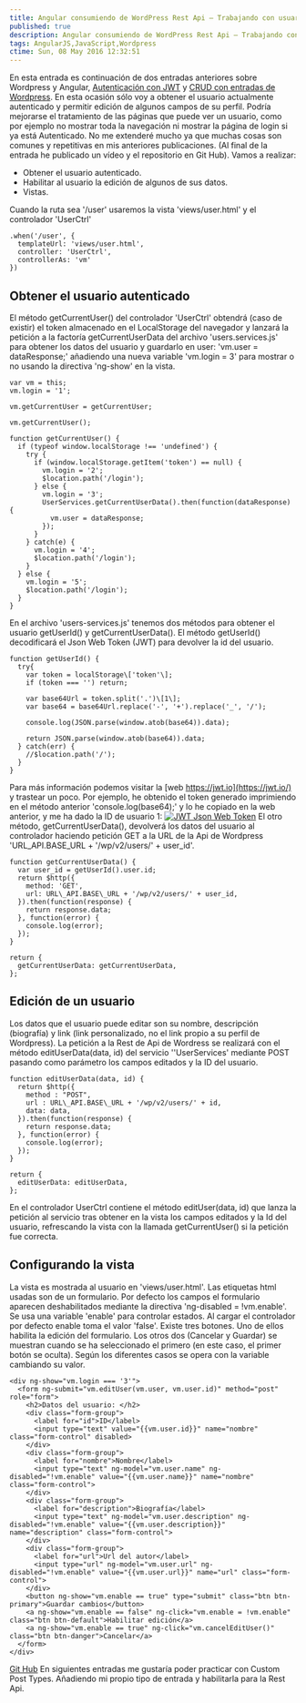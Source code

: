 ```yaml
---
title: Angular consumiendo de WordPress Rest Api – Trabajando con usuarios
published: true
description: Angular consumiendo de WordPress Rest Api – Trabajando con usuarios
tags: AngularJS,JavaScript,Wordpress
ctime: Sun, 08 May 2016 12:32:51
---
```


En esta entrada es continuación de dos entradas anteriores sobre Wordpress y Angular, [Autenticación con JWT](http://ivanalbizu.eu/angular-consumiendo-wordpress-rest-api-autenticacion/) y [CRUD con entradas de Wordpress](http://ivanalbizu.eu/angular-consumiendo-wordpress-rest-api-crud/). En esta ocasión sólo voy a obtener el usuario actualmente autenticado y permitir edición de algunos campos de su perfil. Podría mejorarse el tratamiento de las páginas que puede ver un usuario, como por ejemplo no mostrar toda la navegación ni mostrar la página de login si ya está Autenticado. No me extenderé mucho ya que muchas cosas son comunes y repetitivas en mis anteriores publicaciones. (Al final de la entrada he publicado un vídeo y el repositorio en Git Hub). Vamos a realizar:

*   Obtener el usuario autenticado.
*   Habilitar al usuario la edición de algunos de sus datos.
*   Vistas.

Cuando la ruta sea '/user' usaremos la vista 'views/user.html' y el controlador 'UserCtrl'

```
.when('/user', {
  templateUrl: 'views/user.html',
  controller: 'UserCtrl',
  controllerAs: 'vm'
})
```

## Obtener el usuario autenticado
El método getCurrentUser() del controlador 'UserCtrl' obtendrá (caso de existir) el token almacenado en el LocalStorage del navegador y lanzará la petición a la factoría getCurrentUserData del archivo 'users.services.js' para obtener los datos del usuario y guardarlo en user: 'vm.user = dataResponse;' añadiendo una nueva variable 'vm.login = 3' para mostrar o no usando la directiva 'ng-show' en la vista.

```
var vm = this;
vm.login = '1';

vm.getCurrentUser = getCurrentUser;

vm.getCurrentUser();

function getCurrentUser() {
  if (typeof window.localStorage !== 'undefined') {
    try {
      if (window.localStorage.getItem('token') == null) {
        vm.login = '2';
        $location.path('/login');
      } else {
        vm.login = '3';
        UserServices.getCurrentUserData().then(function(dataResponse) {
          vm.user = dataResponse;
        });
      }
    } catch(e) {
      vm.login = '4';
      $location.path('/login');
    }
  } else {
    vm.login = '5';
    $location.path('/login');
  }
}
```

En el archivo 'users-services.js' tenemos dos métodos para obtener el usuario getUserId() y getCurrentUserData(). El método getUserId() decodificará el Json Web Token (JWT) para devolver la id del usuario.

```
function getUserId() {
  try{
    var token = localStorage\['token'\];
    if (token === '') return;

    var base64Url = token.split('.')\[1\];
    var base64 = base64Url.replace('-', '+').replace('_', '/');

    console.log(JSON.parse(window.atob(base64)).data);

    return JSON.parse(window.atob(base64)).data;
  } catch(err) {
    //$location.path('/');
  }
}
```

Para más información podemos visitar la [web https://jwt.io](https://jwt.io/) y trastear un poco. Por ejemplo, he obtenido el token generado imprimiendo en el método anterior 'console.log(base64);' y lo he copiado en la web anterior, y me ha dado la ID de usuario 1: [![JWT Json Web Token](storage/wp-content/uploads/2016/05/jwt-header.png)](http://ivanalbizu.eu/wp-content/uploads/2016/05/jwt-header.png) El otro método, getCurrentUserData(), devolverá los datos del usuario al controlador haciendo petición GET a la URL de la Api de Wordpress 'URL\_API.BASE\_URL + '/wp/v2/users/' + user_id'.

```
function getCurrentUserData() {
  var user_id = getUserId().user.id;
  return $http({
    method: 'GET',
    url: URL\_API.BASE\_URL + '/wp/v2/users/' + user_id,
  }).then(function(response) {
    return response.data;
  }, function(error) {
    console.log(error);
  });
}

return {
  getCurrentUserData: getCurrentUserData,
};
```

## Edición de un usuario
Los datos que el usuario puede editar son su nombre, descripción (biografía) y link (link personalizado, no el link propio a su perfil de Wordpress). La petición a la Rest de Api de Wordress se realizará con el método editUserData(data, id) del servicio ''UserServices' mediante POST pasando como parámetro los campos editados y la ID del usuario.

```
function editUserData(data, id) {
  return $http({
    method : "POST",
    url : URL\_API.BASE\_URL + '/wp/v2/users/' + id,
    data: data,
  }).then(function(response) {
    return response.data;
  }, function(error) {
    console.log(error);
  });
}

return {
  editUserData: editUserData,
};
```

En el controlador UserCtrl contiene el método editUser(data, id) que lanza la petición al servicio tras obtener en la vista los campos editados y la Id del usuario, refrescando la vista con la llamada getCurrentUser() si la petición fue correcta.

## Configurando la vista

La vista es mostrada al usuario en 'views/user.html'. Las etiquetas html usadas son de un formulario. Por defecto los campos el formulario aparecen deshabilitados mediante la directiva 'ng-disabled = !vm.enable'. Se usa una variable 'enable' para controlar estados. Al cargar el controlador por defecto enable toma el valor 'false'. Existe tres botones. Uno de ellos habilita la edición del formulario. Los otros dos (Cancelar y Guardar) se muestran cuando se ha seleccionado el primero (en este caso, el primer botón se oculta). Según los diferentes casos se opera con la variable cambiando su valor.

```
<div ng-show="vm.login === '3'">
  <form ng-submit="vm.editUser(vm.user, vm.user.id)" method="post" role="form">
    <h2>Datos del usuario: </h2>
    <div class="form-group">
      <label for="id">ID</label>
      <input type="text" value="{{vm.user.id}}" name="nombre" class="form-control" disabled>
    </div>
    <div class="form-group">
      <label for="nombre">Nombre</label>
      <input type="text" ng-model="vm.user.name" ng-disabled="!vm.enable" value="{{vm.user.name}}" name="nombre" class="form-control">
    </div>
    <div class="form-group">
      <label for="description">Biografía</label>
      <input type="text" ng-model="vm.user.description" ng-disabled="!vm.enable" value="{{vm.user.description}}" name="description" class="form-control">
    </div>
    <div class="form-group">
      <label for="url">Url del autor</label>
      <input type="url" ng-model="vm.user.url" ng-disabled="!vm.enable" value="{{vm.user.url}}" name="url" class="form-control">
    </div>
    <button ng-show="vm.enable == true" type="submit" class="btn btn-primary">Guardar cambios</button>
    <a ng-show="vm.enable == false" ng-click="vm.enable = !vm.enable" class="btn btn-default">Habilitar edición</a>
    <a ng-show="vm.enable == true" ng-click="vm.cancelEditUser()" class="btn btn-danger">Cancelar</a>
  </form>
</div>
```

[Git Hub](https://github.com/ivanalbizu/angular_wordpress_rest_api) En siguientes entradas me gustaría poder practicar con Custom Post Types. Añadiendo mi propio tipo de entrada y habilitarla para la Rest Api.